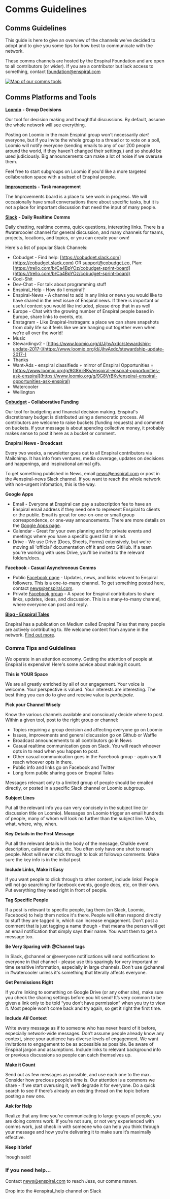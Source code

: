 # Comms Guidelines

## Comms Guidelines

This guide is here to give an overview of the channels we've decided to adopt and to give you some tips for how best to communicate with the network.

These comms channels are hosted by the Enspiral Foundation and are open to all contributors \(or wider\). If you are a contributor but lack access to something, contact foundation@enspiral.com

[![Map of our comms tools](https://i.imgur.com/GaC40ja.png)](https://kumu.io/enspiral/comms)

## Comms Platforms and Tools

[**Loomio**](https://www.loomio.org/g/1xCPyY46/enspiral) **- Group Decisions**

Our tool for decision making and thoughtful discussions. By default, assume the whole network will see everything.

Posting on Loomio in the main Enspiral group won't necessarily _alert_ everyone, but if you invite the whole group to a thread or to vote on a poll, Loomio will notify everyone \(sending emails to any of our 200 people around the world, if they haven't changed their settings,\) and so should be used judiciously. Big announcements can make a lot of noise if we overuse them.

Feel free to start subgroups on Loomio if you'd like a more targeted collaboration space with a subset of Enspiral people.

[**Improvements**](improvements.md) **- Task management**

The Improvements board is a place to see work in progress. We will occasionally have small conversations there about specific tasks, but it is not a place for important discussion that need the input of many people.

[**Slack**](http://enspiral.slack.com) **- Daily Realtime Comms**

Daily chatting, realtime comms, quick questions, interesting links. There is a \#watercooler channel for general discussion, and many channels for teams, projects, locations, and topics, or you can create your own!

Here's a list of popular Slack Channels:

* Cobudget - Find help: [https://cobudget.slack.com](https://cobudget.slack.com) OR support@cobudget.co, Plan:  [https://trello.com/b/Ca4BpYOz/cobudget-sprint-board](https://trello.com/b/Ca4BpYOz/cobudget-sprint-board)
* Cool-Shit
* Dev-Chat - For talk about programming stuff
* Enspiral\_Help - How do I enspiral?
* Enspiral-News - A channel to add in any links or news you would like to have shared in the next issue of Enspiral news. If there is important or useful context you would like included, please drop that in as well
* Europe - Chat with the growing number of Enspiral people based in Europe, share links to events, etc.
* Enstagram - Like Enspiral-Instragam: a place we can share snapshots from daily life so it feels like we are hanging out together even when we’re all over the world!
* Music
* Stewardingv2 - [https://www.loomio.org/d/JjhvAxdc/stewardship-update-2017-](https://www.loomio.org/d/JjhvAxdc/stewardship-update-2017-)
* Thanks
* Want-Ads - enspiral classifieds + mirror of Enspiral Opportunities = [https://www.loomio.org/g/9G8VrBKv/enspiral-enspiral-opportunities-ask-enspiral](https://www.loomio.org/g/9G8VrBKv/enspiral-enspiral-opportunities-ask-enspiral)
* Watercooler
* Wellington

[**Cobudget**](https://github.com/enspiral/handbook/tree/d3234f4c1fe3afc87e5231beeb2d3926aee696d2/guides/beta.cobudget.co#/groups/41) **- Collaborative Funding**

Our tool for budgeting and financial decision making. Enspiral's discretionary budget is distributed using a democratic process. All contributors are welcome to raise buckets \(funding requests\) and comment on buckets. If your message is about spending collective money, it probably makes sense to post it here as a bucket or comment.

**Enspiral News - Broadcast**

Every two weeks, a newsletter goes out to all Enspiral contributors via Mailchimp. It has info from ventures, media coverage, updates on decisions and happenings, and inspirational animal gifs.

To get something published in News, email news@enspiral.com or post in the \#enspiral-news Slack channel. If you want to reach the whole network with non-urgent infomation, this is the way.

**Google Apps**

* Email - Everyone at Enspiral can pay a subscription fee to have an Enspiral email address if they need one to represent Enspiral to clients or the public. Email is great for one-on-one or small group correspondence, or one-way announcements. There are more details on the [Google Apps page](https://github.com/enspiral/handbook/tree/d3234f4c1fe3afc87e5231beeb2d3926aee696d2/guides/google_apps.md).
* Calendar - Great for your own planning and for private events and meetings where you have a specific guest list in mind.
* Drive - We use Drive \(Docs, Sheets, Forms\) extensively, but we're moving all 'official' documentation off it and onto GitHub. If a team you're working with uses Drive, you'll be invited to the relevant folders/docs.

**Facebook - Casual Asynchronous Comms**

* Public [Facebook page](https://www.facebook.com/Enspiral) - Updates, news, and links relavent to Enspiral followers. This is a one-to-many channel. To get something posted here, contact news@enspiral.com.
* Private [Facebook group](https://www.facebook.com/groups/enspiral) - A space for Enspiral contributors to share links, updates, ideas, and discussion. This is a many-to-many channel, where everyone can post and reply.

[**Blog - Enspiral Tales**](http://blog.enspiral.com)

Enspiral has a publication on Medium called Enspiral Tales that many people are actively contributing to. We welcome content from anyone in the network. [Find out more](blogging.md).

### Comms Tips and Guidelines

We operate in an attention economy. Getting the attention of people at Enspiral is expensive! Here's some advice about making it count.

**This is YOUR Space**

We are all greatly enriched by all of our engagement. Your voice is welcome. Your perspective is valued. Your interests are interesting. The best thing you can do to give and receive value is _participate_.

**Pick your Channel Wisely**

Know the various channels available and consciously decide where to post. Within a given tool, post to the right group or channel:

* Topics requiring a group decision and affecting everyone go on Loomio
* Issues, improvements and general discussion go on Github or Waffle
* Broadcast announcements to all contributors go in News
* Casual realtime communication goes on Slack. You will reach whoever opts in to read when you happen to post.
* Other casual communication goes in the Facebook group - again you'll reach whoever opts in there.
* Public info and links go on Facebook and Twitter
* Long form public sharing goes on Enspiral Tales

Messages relevant only to a limited group of people should be emailed directly, or posted in a specific Slack channel or Loomio subgroup.

**Subject Lines**

Put all the relevant info you can very concisely in the subject line \(or discussion title on Loomio\). Messages on Loomio trigger an email hundreds of people, many of whom will look no further than the subject line. Who, what, where, why, when.

**Key Details in the First Message**

Put all the relevant details in the body of the message, Chalkle event description, calendar invite, etc. You often only have one shot to reach people. Most will never click through to look at followup comments. Make sure the key info is in the initial post.

**Include Links, Make it Easy**

If you want people to click through to other content, include links! People will not go searching for facebook events, google docs, etc, on their own. Put everything they need right in front of people.

**Tag Specific People**

If a post is relevant to specific people, tag them \(on Slack, Loomio, Facebook\) to help them notice it's there. People will often respond directly to stuff they are tagged in, which can increase engagement. Don’t post a comment that is just tagging a name though - that means the person will get an email notification that simply says their name. You want them to get a message too.

**Be Very Sparing with @Channel tags**

In Slack, @channel or @everyone notifications will send notifications to everyone in that channel - please use this sparingly for very important or time sensitive information, especially in large channels. Don't use @channel in \#watercooler unless it's something that literally affects everyone.

**Get Permissions Right**

If you’re linking to something on Google Drive \(or any other site\), make sure you check the sharing settings before you hit send! It’s very common to be given a link only to be told “you don’t have permission” when you try to view it. Most people won’t come back and try again, so get it right the first time.

**Include** _**All**_ **Context**

Write every message as if to someone who has never heard of it before, especially network-wide messages. Don’t assume people already know any context, since your audience has diverse levels of engagement. We want invitations to engagement to be as accessible as possible. Be aware of Enspiral jargon and assumptions. Include links to relevant background info or previous discussions so people can catch themselves up.

**Make it Count**

Send out as few messages as possible, and use each one to the max. Consider how precious people’s time is. Our attention is a commons we share - if we start overusing it, we'll degrade it for everyone. Do a quick search to see if there’s already an existing thread on the topic before posting a new one.

**Ask for Help**

Realize that any time you’re communicating to large groups of people, you are doing comms work. If you’re not sure, or not very experienced with comms work, just check in with someone who can help you think through your message and how you’re delivering it to make sure it’s maximally effective.

**Keep it brief**

‘nough said!

### If you need help...

Contact news@enspiral.com to reach Jess, our comms maven.

Drop into the \#enspiral\_help channel on Slack


